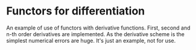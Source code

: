 # Functors for differentiation

An example of use of functors with derivative functions.
First, second and n-th order derivatives are implemented.
As the derivative scheme is the simplest numerical errors are huge.
It's just an example, not for use.
